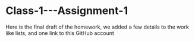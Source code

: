 # Class-1---Assignment-1
Here is the final draft of the homework, we added a few details to the work like lists, and one link to this GitHub account
